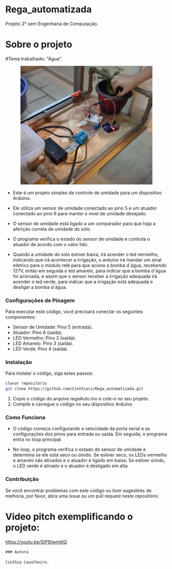 # Rega_automatizada
Projeto 2° sem Engenharia de Computação.

# Sobre o projeto

#Tema trabalhado: "Água".

<div align="center">
  <img width= "411" alt="IMG_20230202_113442" src="https://github.com/Cinthiacs/Rega_automatizada/blob/main/regaAuto.png">
</div>

* Este é um projeto simples de controle de umidade para um dispositivo Arduino. 
* Ele utiliza um sensor de umidade conectado ao pino 5 e um atuador conectado ao pino 6 para manter o nível de umidade desejado. 
* O sensor de umidade está ligado a um comparador para que haja a aferição correta da umidade do solo.

* O programa verifica o estado do sensor de umidade e controla o atuador de acordo com o valor lido.

* Quando a umidade do solo estiver baixa, irá acender o led vermelho, indicando que irá acontecer a irrigação, o arduino irá mandar um sinal elétrico para o módulo relé para que acione a bomba d´água, recebendo 127V, então em seguida o led amarelo, para indicar que a bomba d´água foi acionada, e assim que o sensor receber a irrigação adequada irá acender o led verde, para indicar que a irrigação está adequada e desligar a bomba d´água. 



### Configurações de Pinagem

Para executar este código, você precisará conectar os seguintes componentes:

* Sensor de Umidade: Pino 5 (entrada).
* Atuador: Pino 6 (saída).
* LED Vermelho: Pino 2 (saída).
* LED Amarelo: Pino 3 (saída).
* LED Verde: Pino 4 (saída).

### Instalação
Para instalar o código, siga estes passos:

```bash
clonar repositório
git clone https://github.com/Cinthiacs/Rega_automatizada.git
```
1. Copie o código do arquivo regaAuto.ino e cole-o no seu projeto.
3. Compile e carregue o código no seu dispositivo Arduino.

### Como Funciona
 * O código começa configurando a velocidade da porta serial e as configurações dos pinos para entrada ou saída. Em seguida, o programa entra no loop principal.

* No loop, o programa verifica o estado do sensor de umidade e determina se ele está seco ou úmido. Se estiver seco, os LEDs vermelho e amarelo são ativados e o atuador é ligado em baixa. Se estiver úmido, o LED verde é ativado e o atuador é desligado em alta.

### Contribuição
Se você encontrar problemas com este código ou tiver sugestões de melhoria, por favor, abra uma issue ou um pull request neste repositório.


# Video pitch exemplificando o projeto:
https://youtu.be/SiPStwmjtIQ

```
### Autora

Cinthia Cavalheiro.
